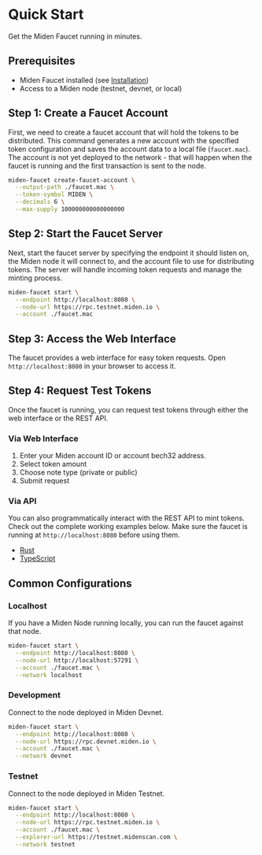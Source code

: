 # Quick Start

Get the Miden Faucet running in minutes.

## Prerequisites

- Miden Faucet installed (see [Installation](./installation.md))
- Access to a Miden node (testnet, devnet, or local)

## Step 1: Create a Faucet Account

First, we need to create a faucet account that will hold the tokens to be distributed. This command generates a new account with the specified token configuration and saves the account data to a local file (`faucet.mac`). The account is not yet deployed to the network - that will happen when the faucet is running and the first transaction is sent to the node.

```bash
miden-faucet create-faucet-account \
  --output-path ./faucet.mac \
  --token-symbol MIDEN \
  --decimals 6 \
  --max-supply 100000000000000000
```

## Step 2: Start the Faucet Server

Next, start the faucet server by specifying the endpoint it should listen on, the Miden node it will connect to, and the account file to use for distributing tokens. The server will handle incoming token requests and manage the minting process.

```bash
miden-faucet start \
  --endpoint http://localhost:8080 \
  --node-url https://rpc.testnet.miden.io \
  --account ./faucet.mac
```

## Step 3: Access the Web Interface

The faucet provides a web interface for easy token requests. Open `http://localhost:8080` in your browser to access it.

## Step 4: Request Test Tokens

Once the faucet is running, you can request test tokens through either the web interface or the REST API.

### Via Web Interface

1. Enter your Miden account ID or account bech32 address.
2. Select token amount
3. Choose note type (private or public)
4. Submit request

### Via API

You can also programmatically interact with the REST API to mint tokens. Check out the complete working examples below. Make sure the faucet is running at `http://localhost:8080` before using them.
- [Rust](../examples/rust/request_tokens.rs)
- [TypeScript](../examples/typescript/request_tokens.ts)

## Common Configurations

### Localhost

If you have a Miden Node running locally, you can run the faucet against that node.

```bash
miden-faucet start \
  --endpoint http://localhost:8080 \
  --node-url http://localhost:57291 \
  --account ./faucet.mac \
  --network localhost
```

### Development

Connect to the node deployed in Miden Devnet.

```bash
miden-faucet start \
  --endpoint http://localhost:8080 \
  --node-url https://rpc.devnet.miden.io \
  --account ./faucet.mac \
  --network devnet
```

### Testnet

Connect to the node deployed in Miden Testnet.

```bash
miden-faucet start \
  --endpoint http://localhost:8080 \
  --node-url https://rpc.testnet.miden.io \
  --account ./faucet.mac \
  --explorer-url https://testnet.midenscan.com \
  --network testnet
``` 
